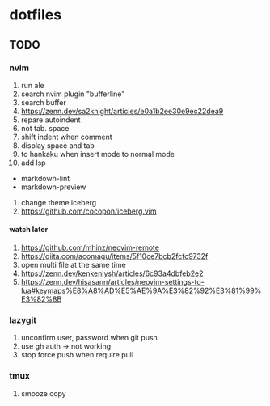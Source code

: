 # dotfiles
## TODO
### nvim
1. run ale
1. search nvim plugin "bufferline"
1. search buffer
  1. https://zenn.dev/sa2knight/articles/e0a1b2ee30e9ec22dea9
1. repare autoindent
  1. not tab. space
  1. shift indent when comment
1. display space and tab
1. to hankaku when insert mode to normal mode 
1. add lsp
  - markdown-lint
  - markdown-preview
1. change theme iceberg
  1. https://github.com/cocopon/iceberg.vim

#### watch later
1. https://github.com/mhinz/neovim-remote
1. https://qiita.com/acomagu/items/5f10ce7bcb2fcfc9732f
  1. open multi file at the same time 
1. https://zenn.dev/kenkenlysh/articles/6c93a4dbfeb2e2
1. https://zenn.dev/hisasann/articles/neovim-settings-to-lua#keymaps%E8%A8%AD%E5%AE%9A%E3%82%92%E3%81%99%E3%82%8B

### lazygit
1. unconfirm user, password when git push 
  1. use gh auth -> not working
1. stop force push when require pull 

### tmux
1. smooze copy
